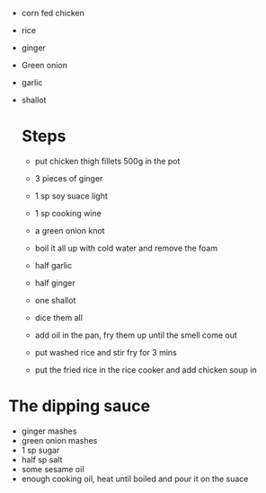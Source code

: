 - corn fed chicken
- rice
- ginger
- Green onion
- garlic
- shallot

  # Steps
  - put chicken thigh fillets 500g in the pot
  - 3 pieces of ginger
  - 1 sp soy suace light
  - 1 sp cooking wine
  - a green onion knot
  - boil it all up with cold water and remove the foam
  
 
  - half garlic
  - half ginger
  - one shallot
  - dice them all
  - add oil in the pan, fry them up until the smell come out
  - put washed rice and stir fry for 3 mins
  - put the fried rice in the rice cooker and add chicken soup in

 # The dipping sauce
  - ginger mashes
  - green onion mashes
  - 1 sp sugar
  - half sp salt
  - some sesame oil
  - enough cooking oil, heat until boiled and pour it on the suace
